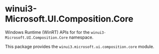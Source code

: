 <!-- warning: Please don't edit this file. It was automatically generated. -->

# winui3-Microsoft.UI.Composition.Core

Windows Runtime (WinRT) APIs for for the `winui3-Microsoft.UI.Composition.Core` namespace.

This package provides the `winui3.microsoft.ui.composition.core` module.
